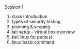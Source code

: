 Session 1
1. class introduction
2. types of security testing
3. planning & scoping
4. lab setup - virtual box overview
5. kali linux for pentest
6. linux basic command
